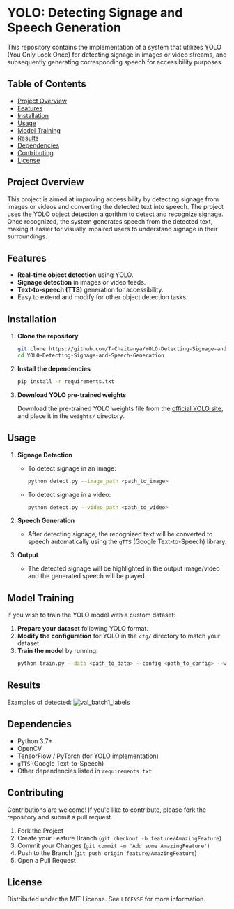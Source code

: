 # YOLO: Detecting Signage and Speech Generation

This repository contains the implementation of a system that utilizes YOLO (You Only Look Once) for detecting signage in images or video streams, and subsequently generating corresponding speech for accessibility purposes.

## Table of Contents
- [Project Overview](#project-overview)
- [Features](#features)
- [Installation](#installation)
- [Usage](#usage)
- [Model Training](#model-training)
- [Results](#results)
- [Dependencies](#dependencies)
- [Contributing](#contributing)
- [License](#license)

## Project Overview

This project is aimed at improving accessibility by detecting signage from images or videos and converting the detected text into speech. The project uses the YOLO object detection algorithm to detect and recognize signage. Once recognized, the system generates speech from the detected text, making it easier for visually impaired users to understand signage in their surroundings.

## Features

- **Real-time object detection** using YOLO.
- **Signage detection** in images or video feeds.
- **Text-to-speech (TTS)** generation for accessibility.
- Easy to extend and modify for other object detection tasks.
  
## Installation

1. **Clone the repository**
    ```bash
    git clone https://github.com/T-Chaitanya/YOLO-Detecting-Signage-and-Speech-Generation.git
    cd YOLO-Detecting-Signage-and-Speech-Generation
    ```

2. **Install the dependencies**
    ```bash
    pip install -r requirements.txt
    ```

3. **Download YOLO pre-trained weights**

    Download the pre-trained YOLO weights file from the [official YOLO site](https://pjreddie.com/darknet/yolo/), and place it in the `weights/` directory.

## Usage

1. **Signage Detection**
    - To detect signage in an image:
      ```bash
      python detect.py --image_path <path_to_image>
      ```

    - To detect signage in a video:
      ```bash
      python detect.py --video_path <path_to_video>
      ```

2. **Speech Generation**
    - After detecting signage, the recognized text will be converted to speech automatically using the `gTTS` (Google Text-to-Speech) library.
  
3. **Output**
    - The detected signage will be highlighted in the output image/video and the generated speech will be played.

## Model Training

If you wish to train the YOLO model with a custom dataset:

1. **Prepare your dataset** following YOLO format.
2. **Modify the configuration** for YOLO in the `cfg/` directory to match your dataset.
3. **Train the model** by running:
    ```bash
    python train.py --data <path_to_data> --config <path_to_config> --weights <path_to_pretrained_weights>
    ```

## Results

Examples of detected:
![val_batch1_labels](https://github.com/user-attachments/assets/09ede7d5-c7a7-48c8-bf3a-b6ddaf7597ae)

## Dependencies

- Python 3.7+
- OpenCV
- TensorFlow / PyTorch (for YOLO implementation)
- `gTTS` (Google Text-to-Speech)
- Other dependencies listed in `requirements.txt`

## Contributing

Contributions are welcome! If you'd like to contribute, please fork the repository and submit a pull request.

1. Fork the Project
2. Create your Feature Branch (`git checkout -b feature/AmazingFeature`)
3. Commit your Changes (`git commit -m 'Add some AmazingFeature'`)
4. Push to the Branch (`git push origin feature/AmazingFeature`)
5. Open a Pull Request

## License

Distributed under the MIT License. See `LICENSE` for more information.
